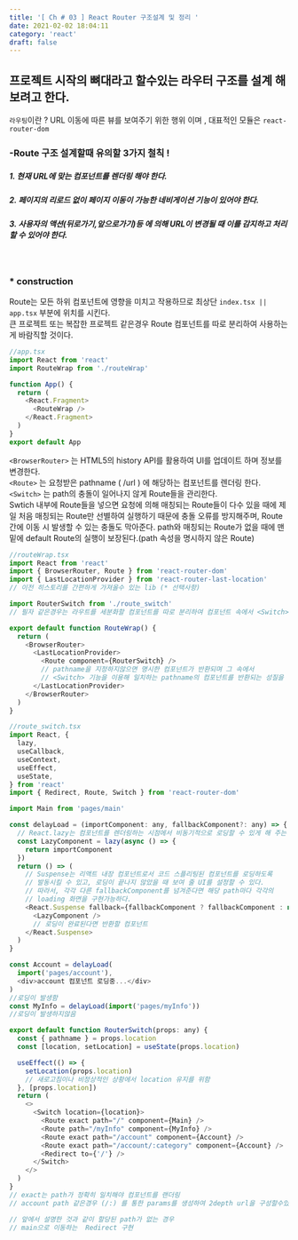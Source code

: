 ```yaml
---
title: '[ Ch # 03 ] React Router 구조설계 및 정리 '
date: 2021-02-02 18:04:11
category: 'react'
draft: false
---
```


## 프로젝트 시작의 뼈대라고 할수있는 라우터 구조를 설계 해보려고 한다.

`라우팅`이란 ? URL 이동에 따른 뷰를 보여주기 위한 행위 이며 , 대표적인 모듈은 `react-router-dom`

### -Route 구조 설계할때 유의할 3가지 철칙 !

##### 1. 현재 URL에 맞는 컴포넌트를 렌더링 해야 한다.

##### 2. 페이지의 리로드 없이 페이지 이동이 가능한 네비게이션 기능이 있어야 한다.

##### 3. 사용자의 액션(뒤로가기,앞으로가기)등 에 의해 URL이 변경될 때 이를 감지하고 처리할 수 있어야 한다.

<br />

### \* construction

Route는 모든 하위 컴포넌트에 영향을 미치고 작용하므로 최상단 `index.tsx || app.tsx` 부분에 위치를 시킨다. <br />
큰 프로젝트 또는 복잡한 프로젝트 같은경우 Route 컴포넌트를 따로 분리하여 사용하는게 바람직할 것이다.

```js
//app.tsx
import React from 'react'
import RouteWrap from './routeWrap'

function App() {
  return (
    <React.Fragment>
      <RouteWrap />
    </React.Fragment>
  )
}
export default App
```

`<BrowserRouter>` 는 HTML5의 history API를 활용하여 UI를 업데이트 하며 정보를 변경한다.<br />
`<Route>` 는 요청받은 pathname ( /url ) 에 해당하는 컴포넌트를 렌더링 한다. <br />
`<Switch>` 는 path의 충돌이 일어나지 않게 Route들을 관리한다. <br />
Swtich 내부에 Route들을 넣으면 요청에 의해 매칭되는 Route들이 다수 있을 때에 제일 처음 매칭되는 Route만 선별하여 실행하기 때문에 충돌 오류를 방지해주며, Route간에 이동 시 발생할 수 있는 충돌도 막아준다.
path와 매칭되는 Route가 없을 때에 맨 밑에 default Route의 실행이 보장된다.(path 속성을 명시하지 않은 Route)

```js
//routeWrap.tsx
import React from 'react'
import { BrowserRouter, Route } from 'react-router-dom'
import { LastLocationProvider } from 'react-router-last-location'
// 이전 히스토리를 간편하게 가져올수 있는 lib (* 선택사항)

import RouterSwitch from './route_switch'
// 필자 같은경우는 라우트를 세분화할 컴포넌트를 따로 분리하여 컴포넌트 속에서 <Switch>를 이용하여 path 관리를 하였다.

export default function RouteWrap() {
  return (
    <BrowserRouter>
      <LastLocationProvider>
        <Route component={RouterSwitch} />
        // pathname을 지정하지않으면 명시한 컴포넌트가 반환되며 그 속에서
        // <Switch> 기능을 이용해 일치하는 pathname의 컴포넌트를 반환되는 성질을 이용.
      </LastLocationProvider>
    </BrowserRouter>
  )
}
```

```js
//route_switch.tsx
import React, {
  lazy,
  useCallback,
  useContext,
  useEffect,
  useState,
} from 'react'
import { Redirect, Route, Switch } from 'react-router-dom'

import Main from 'pages/main'

const delayLoad = (importComponent: any, fallbackComponent?: any) => {
  // React.lazy는 컴포넌트를 렌더링하는 시점에서 비동기적으로 로딩할 수 있게 해 주는 유틸 함수이다.
  const LazyComponent = lazy(async () => {
    return importComponent
  })
  return () => (
    // Suspense는 리액트 내장 컴포넌트로서 코드 스플리팅된 컴포넌트를 로딩하도록
    // 발동시킬 수 있고, 로딩이 끝나지 않았을 때 보여 줄 UI를 설정할 수 있다.
    // 따라서, 각각 다른 fallbackComponent를 넘겨준다면 해당 path마다 각각의
    // loading 화면을 구현가능하다.
    <React.Suspense fallback={fallbackComponent ? fallbackComponent : null}>
      <LazyComponent />
      // 로딩이 완료된다면 반환할 컴포넌트
    </React.Suspense>
  )
}

const Account = delayLoad(
  import('pages/account'),
  <div>account 컴포넌트 로딩중...</div>
)
//로딩이 발생함
const MyInfo = delayLoad(import('pages/myInfo'))
//로딩이 발생하지않음

export default function RouterSwitch(props: any) {
  const { pathname } = props.location
  const [location, setLocation] = useState(props.location)

  useEffect(() => {
    setLocation(props.location)
    // 새로고침이나 비정상적인 상황에서 location 유지를 위함
  }, [props.location])
  return (
    <>
      <Switch location={location}>
        <Route exact path="/" component={Main} />
        <Route path="/myInfo" component={MyInfo} />
        <Route exact path="/account" component={Account} />
        <Route exact path="/account/:category" component={Account} />
        <Redirect to={'/'} />
      </Switch>
    </>
  )
}
// exact는 path가 정확히 일치해야 컴포넌트를 랜더링
// account path 같은경우 (/:) 를 통한 params를 생성하여 2depth url을 구성할수있다.

// 앞에서 설명한 것과 같이 할당된 path가 없는 경우
// main으로 이동하는  Redirect 구현
```
